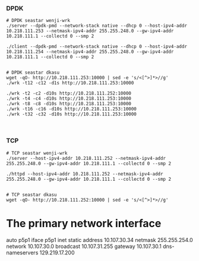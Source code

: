 ### DPDK

```
# DPDK seastar wenji-wrk
./server --dpdk-pmd --network-stack native --dhcp 0 --host-ipv4-addr 10.218.111.253 --netmask-ipv4-addr 255.255.248.0 --gw-ipv4-addr 10.218.111.1 --collectd 0 --smp 2

./client --dpdk-pmd --network-stack native --dhcp 0 --host-ipv4-addr 10.218.111.254 --netmask-ipv4-addr 255.255.248.0 --gw-ipv4-addr 10.218.111.1 --collectd 0 --smp 2


# DPDK seastar dkasu
wget -qO- http://10.218.111.253:10000 | sed -e 's/<[^>]*>//g'
./wrk -t12 -c12 -d1s http://10.218.111.253:10000

./wrk -t2 -c2 -d10s http://10.218.111.252:10000
./wrk -t4 -c4 -d10s http://10.218.111.253:10000
./wrk -t8 -c8 -d10s http://10.218.111.253:10000
./wrk -t16 -c16 -d10s http://10.218.111.253:10000
./wrk -t32 -c32 -d10s http://10.218.111.253:10000

```

<br>

### TCP
```
# TCP seastar wenji-wrk
./server --host-ipv4-addr 10.218.111.252 --netmask-ipv4-addr 255.255.248.0 --gw-ipv4-addr 10.218.111.1 --collectd 0 --smp 2

./httpd --host-ipv4-addr 10.218.111.252 --netmask-ipv4-addr 255.255.248.0 --gw-ipv4-addr 10.218.111.1 --collectd 0 --smp 2


# TCP seastar dkasu
wget -qO- http://10.218.111.252:10000 | sed -e 's/<[^>]*>//g'
```


# The primary network interface
auto p5p1
iface p5p1 inet static
address 10.107.30.34
netmask 255.255.254.0
network 10.107.30.0
broadcast 10.107.31.255
gateway 10.107.30.1
dns-nameservers 129.219.17.200
